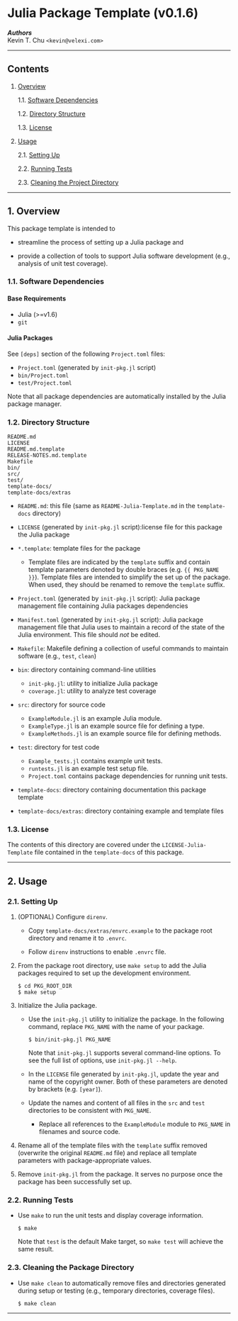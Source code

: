 Julia Package Template (v0.1.6)
===============================

___Authors___  
Kevin T. Chu `<kevin@velexi.com>`

------------------------------------------------------------------------------

Contents
--------

1. [Overview][#1]

    1.1. [Software Dependencies][#1.1]

    1.2. [Directory Structure][#1.2]

    1.3. [License][#1.3]

2. [Usage][#2]

    2.1. [Setting Up][#2.1]

    2.2. [Running Tests][#2.2]

    2.3. [Cleaning the Project Directory][#2.3]

------------------------------------------------------------------------------

## 1. Overview

This package template is intended to

* streamline the process of setting up a Julia package and

* provide a collection of tools to support Julia software development (e.g.,
  analysis of unit test coverage).

### 1.1. Software Dependencies

#### Base Requirements

* Julia (>=v1.6)
* `git`

#### Julia Packages ####

See `[deps]` section of the following `Project.toml` files:

* `Project.toml` (generated by `init-pkg.jl` script)
* `bin/Project.toml`
* `test/Project.toml`

Note that all package dependencies are automatically installed by the Julia
package manager.

### 1.2. Directory Structure

    README.md
    LICENSE
    README.md.template
    RELEASE-NOTES.md.template
    Makefile
    bin/
    src/
    test/
    template-docs/
    template-docs/extras

* `README.md`: this file (same as `README-Julia-Template.md` in the
  `template-docs` directory)

* `LICENSE` (generated by `init-pkg.jl` script):license file for this package
  the Julia package

* `*.template`: template files for the package

    * Template files are indicated by the `template` suffix and contain
      template parameters denoted by double braces (e.g. `{{ PKG_NAME }}`).
      Template files are intended to simplify the set up of the package. When
      used, they should be renamed to remove the `template` suffix.

* `Project.toml` (generated by `init-pkg.jl` script): Julia package management
  file containing Julia packages dependencies

* `Manifest.toml` (generated by `init-pkg.jl` script): Julia package management
  file that Julia uses to maintain a record of the state of the Julia
  environment. This file should _not_ be edited.

* `Makefile`: Makefile defining a collection of useful commands to maintain
  software (e.g., `test`, `clean`)

* `bin`: directory containing command-line utilities

    * `init-pkg.jl`: utility to initialize Julia package
    * `coverage.jl`: utility to analyze test coverage

* `src`: directory for source code

    * `ExampleModule.jl` is an example Julia module.
    * `ExampleType.jl` is an example source file for defining a type.
    * `ExampleMethods.jl` is an example source file for defining methods.

* `test`: directory for test code

    * `Example_tests.jl` contains example unit tests.
    * `runtests.jl` is an example test setup file.
    * `Project.toml` contains package dependencies for running unit tests.

* `template-docs`: directory containing documentation this package template

* `template-docs/extras`: directory containing example and template files

### 1.3. License

The contents of this directory are covered under the `LICENSE-Julia-Template`
file contained in the `template-docs` of this package.

------------------------------------------------------------------------------

## 2. Usage

### 2.1. Setting Up

1. (OPTIONAL) Configure `direnv`.

    * Copy `template-docs/extras/envrc.example` to the package root directory
      and rename it to `.envrc`.

    * Follow `direnv` instructions to enable `.envrc` file.

2. From the package root directory, use `make setup` to add the Julia packages
   required to set up the development environment.

   ```shell
   $ cd PKG_ROOT_DIR
   $ make setup
   ```

3. Initialize the Julia package.

    * Use the `init-pkg.jl` utility to initialize the package. In the
      following command, replace `PKG_NAME` with the name of your package.

      ```shell
      $ bin/init-pkg.jl PKG_NAME
      ```

      Note that `init-pkg.jl` supports several command-line options. To see the
      full list of options, use `init-pkg.jl --help`.

    * In the `LICENSE` file generated by `init-pkg.jl`, update the year and
      name of the copyright owner. Both of these parameters are denoted by
      brackets (e.g. `[year]`).

    * Update the names and content of all files in the `src` and `test`
      directories to be consistent with `PKG_NAME`.

      * Replace all references to the `ExampleModule` module to `PKG_NAME`
        in filenames and source code.

4. Rename all of the template files with the `template` suffix removed
   (overwrite the original `README.md` file) and replace all template
   parameters with package-appropriate values.

5. Remove `init-pkg.jl` from the package. It serves no purpose once the package
   has been successfully set up.

### 2.2. Running Tests

* Use `make` to run the unit tests and display coverage information.

  ```shell
  $ make
  ```

  Note that `test` is the default Make target, so `make test` will achieve the
  same result.

### 2.3. Cleaning the Package Directory

* Use `make clean` to automatically remove files and directories generated
  during setup or testing (e.g., temporary directories, coverage files).

  ```shell
  $ make clean
  ```

------------------------------------------------------------------------------

[-----------------------------INTERNAL LINKS-----------------------------]: #

[#1]: #1-overview
[#1.1]: #11-software-dependencies
[#1.2]: #12-directory-structure
[#1.3]: #13-license

[#2]: #2-usage
[#2.1]: #21-setting-up
[#2.2]: #22-running-tests
[#2.3]: #23-cleaning-the-package-directory

[#3]: #3-references
